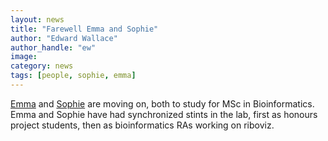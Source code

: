 ```yaml
---
layout: news
title: "Farewell Emma and Sophie"
author: "Edward Wallace"
author_handle: "ew"
image: 
category: news
tags: [people, sophie, emma]
---
```


[Emma](/team/emma-mackenzie) and [Sophie](/team/sophie-winterbourne) are moving on, both to study for MSc in Bioinformatics.
Emma and Sophie have had synchronized stints in the lab, first as honours project students, then as bioinformatics RAs working on riboviz.
